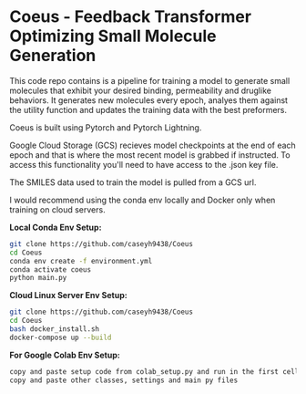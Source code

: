
# Coeus - Feedback Transformer Optimizing Small Molecule Generation

This code repo contains is a pipeline for training a model to generate small molecules that exhibit your desired binding, permeability and druglike behaviors. It generates new molecules every epoch, analyes them against the utility function and updates the training
data with the best preformers.

Coeus is built using Pytorch and Pytorch Lightning.

Google Cloud Storage (GCS) recieves model checkpoints at the end of each epoch and that is where the most recent model is grabbed if instructed. To access this functionality you'll need to have access to the .json key file.

The SMILES data used to train the model is pulled from a GCS url. 


I would recommend using the conda env locally and Docker only when training on cloud servers.


**Local Conda Env Setup:**
```sh
git clone https://github.com/caseyh9438/Coeus
cd Coeus
conda env create -f environment.yml
conda activate coeus
python main.py
```


**Cloud Linux Server Env Setup:**
```sh
git clone https://github.com/caseyh9438/Coeus
cd Coeus
bash docker_install.sh
docker-compose up --build
```


**For Google Colab Env Setup:**
```sh
copy and paste setup code from colab_setup.py and run in the first cell
copy and paste other classes, settings and main py files
```
